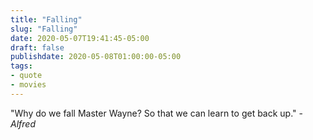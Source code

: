 ```yaml
---
title: "Falling"
slug: "Falling"
date: 2020-05-07T19:41:45-05:00
draft: false
publishdate: 2020-05-08T01:00:00-05:00
tags:
- quote
- movies
---
```


"Why do we fall Master Wayne? So that we can learn to get back up." - *Alfred*
